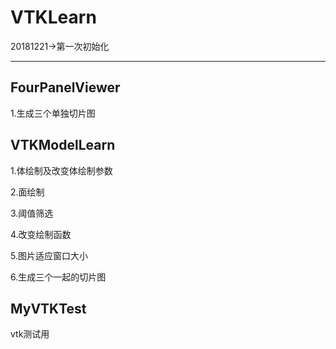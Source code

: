 # VTKLearn
20181221->第一次初始化

------
## FourPanelViewer
1.生成三个单独切片图

## VTKModelLearn
1.体绘制及改变体绘制参数

2.面绘制

3.阈值筛选

4.改变绘制函数

5.图片适应窗口大小

6.生成三个一起的切片图


## MyVTKTest
vtk测试用

